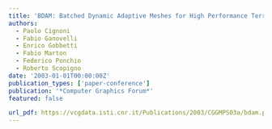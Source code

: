 ```yaml
---
title: 'BDAM: Batched Dynamic Adaptive Meshes for High Performance Terrain Visualization'
authors:
  - Paolo Cignoni
  - Fabio Ganovelli
  - Enrico Gobbetti
  - Fabio Marton
  - Federico Ponchio
  - Roberto Scopigno
date: '2003-01-01T00:00:00Z'
publication_types: ['paper-conference']
publication: '*Computer Graphics Forum*'
featured: false

url_pdf: https://vcgdata.isti.cnr.it/Publications/2003/CGGMPS03a/bdam.pdf
---
```


